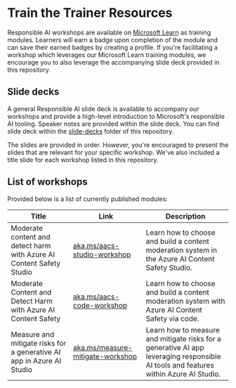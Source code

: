# Train the Trainer Resources
Responsible AI workshops are available on [Microsoft Learn](https://learn.microsoft.com/training) as training modules. Learners will earn a badge upon completion of the module and can save their earned badges by creating a profile. If you're facilitating a workshop which leverages our Microsoft Learn training modules, we encourage you to also leverage the accompanying slide deck provided in this repository.

## Slide decks

A general Responsible AI slide deck is available to accompany our workshops and provide a high-level introduction to Microsoft's responsible AI tooling. Speaker notes are provided within the slide deck. You can find slide deck within the [slide-decks](slide-decks/) folder of this repository.

The slides are provided in order. However, you're encouraged to present the slides that are relevant for your specific workshop. We've also included a title slide for each workshop listed in this repository.

## List of workshops

Provided below is a list of currently published modules:

| Title  | Link | Description      |
|-------|-----|-----------|
| Moderate content and detect harm with Azure AI Content Safety Studio | [aka.ms/aacs-studio-workshop](https://aka.ms/aacs-studio-workshop)  | Learn how to choose and build a content moderation system in the Azure AI Content Safety Studio.  |
| Moderate Content and Detect Harm with Azure AI Content Safety | [aka.ms/aacs-code-workshop](https://aka.ms/aacs-code-workshop)  | Learn how to choose and build a content moderation system with Azure AI Content Safety via code.  |
| Measure and mitigate risks for a generative AI app in Azure AI Studio | [aka.ms/measure-mitigate-workshop](https://aka.ms/aacs-code-workshop)  | Learn how to measure and mitigate risks for a generative AI app leveraging responsible AI tools and features within Azure AI Studio.  |
